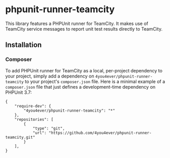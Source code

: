 phpunit-runner-teamcity
======================================

This library features a PHPUnit runner for TeamCity. It makes use of TeamCity service messages to report unit test results directly to TeamCity.

## Installation

### Composer

To add PHPUnit runner for TeamCity as a local, per-project dependency to your project, simply add a dependency on `4you4ever/phpunit-runner-teamcity` to your project's `composer.json` file. Here is a minimal example of a `composer.json` file that just defines a development-time dependency on PHPUnit 3.7:

    {
        "require-dev": {
            "4you4ever/phpunit-runner-teamcity": "*"
        },
        "repositories": [
            {
                "type": "git",
                "url": "https://github.com/4you4ever/phpunit-runner-teamcity.git"
            }
        ],
    }